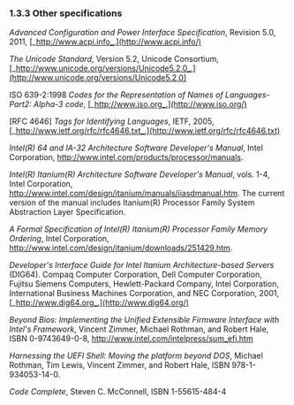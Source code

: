 <!--- @file
  1.3.3 Other specifications

  Copyright (c) 2012-2018, Intel Corporation. All rights reserved.<BR>

  Redistribution and use in source (original document form) and 'compiled'
  forms (converted to PDF, epub, HTML and other formats) with or without
  modification, are permitted provided that the following conditions are met:

  1) Redistributions of source code (original document form) must retain the
     above copyright notice, this list of conditions and the following
     disclaimer as the first lines of this file unmodified.

  2) Redistributions in compiled form (transformed to other DTDs, converted to
     PDF, epub, HTML and other formats) must reproduce the above copyright
     notice, this list of conditions and the following disclaimer in the
     documentation and/or other materials provided with the distribution.

  THIS DOCUMENTATION IS PROVIDED BY TIANOCORE PROJECT "AS IS" AND ANY EXPRESS OR
  IMPLIED WARRANTIES, INCLUDING, BUT NOT LIMITED TO, THE IMPLIED WARRANTIES OF
  MERCHANTABILITY AND FITNESS FOR A PARTICULAR PURPOSE ARE DISCLAIMED. IN NO
  EVENT SHALL TIANOCORE PROJECT  BE LIABLE FOR ANY DIRECT, INDIRECT, INCIDENTAL,
  SPECIAL, EXEMPLARY, OR CONSEQUENTIAL DAMAGES (INCLUDING, BUT NOT LIMITED TO,
  PROCUREMENT OF SUBSTITUTE GOODS OR SERVICES; LOSS OF USE, DATA, OR PROFITS;
  OR BUSINESS INTERRUPTION) HOWEVER CAUSED AND ON ANY THEORY OF LIABILITY,
  WHETHER IN CONTRACT, STRICT LIABILITY, OR TORT (INCLUDING NEGLIGENCE OR
  OTHERWISE) ARISING IN ANY WAY OUT OF THE USE OF THIS DOCUMENTATION, EVEN IF
  ADVISED OF THE POSSIBILITY OF SUCH DAMAGE.

-->

### 1.3.3 Other specifications

_Advanced Configuration and Power Interface Specification_, Revision 5.0, 2011,
[_http://www.acpi.info_.](http://www.acpi.info/)

_The Unicode Standard_, Version 5.2, Unicode Consortium,
[_http://www.unicode.org/versions/Unicode5.2.0_.](http://www.unicode.org/versions/Unicode5.2.0)

ISO 639-2:1998 _Codes for the Representation of Names of Languages-Part2:
Alpha-3 code_, [_http://www.iso.org_.](http://www.iso.org/)

[RFC 4646] _Tags for Identifying Languages_, IETF, 2005,
[_http://www.ietf.org/rfc/rfc4646.txt_.](http://www.ietf.org/rfc/rfc4646.txt)

_Intel(R) 64 and IA-32 Architecture Software Developer's Manual_, Intel
Corporation, http://www.intel.com/products/processor/manuals.

_Intel(R) Itanium(R) Architecture Software Developer's Manual_, vols. 1-4,
Intel Corporation,
http://www.intel.com/design/itanium/manuals/iiasdmanual.htm.
The current version of the manual includes Itanium(R) Processor Family System
Abstraction Layer Specification.

_A Formal Specification of Intel(R) Itanium(R) Processor Family Memory
Ordering_, Intel Corporation,
http://www.intel.com/design/itanium/downloads/251429.htm.

_Developer's Interface Guide for Intel Itanium Architecture-based Servers_
(DIG64).
Compaq Computer Corporation, Dell Computer Corporation, Fujitsu Siemens
Computers, Hewlett-Packard Company, Intel Corporation, International Business
Machines Corporation, and NEC Corporation, 2001,
[_http://www.dig64.org_.](http://www.dig64.org/)

_Beyond Bios: Implementing the Unified Extensible Firmware Interface with
Intel's Framework_, Vincent Zimmer, Michael Rothman, and Robert Hale, ISBN
0-9743649-0-8, http://www.intel.com/intelpress/sum_efi.htm

_Harnessing the UEFI Shell: Moving the platform beyond DOS_, Michael Rothman,
Tim Lewis, Vincent Zimmer, and Robert Hale, ISBN 978-1-934053-14-0.

_Code Complete_, Steven C. McConnell, ISBN 1-55615-484-4
